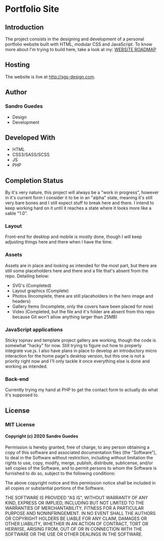 # Portfolio Site

## Introduction
The project consists in the designing and development of a personal portfolio website built with HTML, modular CSS and JavaScript. To know more about I'm trying to build here, take a look at my: [WEBSITE ROADMAP](https://docs.google.com/document/d/1p99JtoalMNS0GLVIcETt6pV3v1dQenOZLb30loZ-3BA/edit?usp=sharing)

## Hosting
The website is live at http://sgs-design.com.

## Author
### Sandro Guedes
* Design
* Development

## Developed With

* HTML
* CSS3/SASS/SCSS
* JS
* PHP

## Completion Status
By it's very nature, this project will always be a "work in progress", however in it's current form I consider it to be in an "alpha" state, meaning it's still very bare bones and I still expect stuff to break here and there. I intend to keep working hard on it until it reaches a state where it looks more like a sable "1.0".

### Layout
Front-end for desktop and mobile is mostly done, though I will keep adjusting things here and there when I have the time.

### Assets
Assets are in place and looking as intended for the most part, but there are still some placeholders here and there and a file that's absent from the repo. Detailing below:
* SVG's (Completed)
* Layout graphics (Complete)
* Photos (Incomplete, there are still placeholders in the hero image and headers)
* Gallery Items (Incomplete, only the covers have been placed for now)
* Video (Completed, but the file and it's folder are absent from this repo because Git won't allow anything larger than 25MB)

### JavaScript applications
Sticky topnav and template project gallery are working, though the code is somewhat "hacky" for now. Still trying to figure out how to properly integrate vue.js.
I also have plans in place to develop an introductory micro interaction for the home page's desktop version, but this one is not a priority right now and I'll only tackle it once everything else is done and working as intended.

### Back-end
Currently trying my hand at PHP to get the contact form to actually do what it's supposed to.

## License
### MIT License
#### Copyright (c) 2020 Sandro Guedes

Permission is hereby granted, free of charge, to any person obtaining a copy of this software and associated documentation files (the "Software"), to deal in the Software without restriction, including without limitation the rights to use, copy, modify, merge, publish, distribute, sublicense, and/or sell copies of the Software, and to permit persons to whom the Software is furnished to do so, subject to the following conditions:

The above copyright notice and this permission notice shall be included in all copies or substantial portions of the Software.

THE SOFTWARE IS PROVIDED "AS IS", WITHOUT WARRANTY OF ANY KIND, EXPRESS OR IMPLIED, INCLUDING BUT NOT LIMITED TO THE WARRANTIES OF MERCHANTABILITY, FITNESS FOR A PARTICULAR PURPOSE AND NONINFRINGEMENT. IN NO EVENT SHALL THE AUTHORS OR COPYRIGHT HOLDERS BE LIABLE FOR ANY CLAIM, DAMAGES OR OTHER LIABILITY, WHETHER IN AN ACTION OF CONTRACT, TORT OR HERWISE, ARISING FROM, OUT OF OR IN CONNECTION WITH THE SOFTWARE OR THE USE OR OTHER DEALINGS IN THE SOFTWARE.
